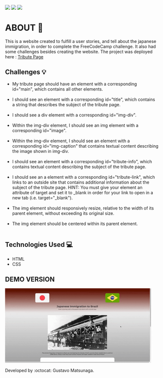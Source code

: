<link rel="stylesheet" href="github/style.css">

![](https://img.shields.io/github/languages/count/GustavoMatsunaga/tribute_page)
![](https://img.shields.io/github/languages/top/GustavoMatsunaga/tribute_page)
![](https://img.shields.io/github/last-commit/GustavoMatsunaga/tribute_page)

# ABOUT :speech_balloon:
This is a website created to fulfill a user stories, and tell about the japanese immigration, in order to complete the FreeCodeCamp challenge. It also had some challenges besides creating the website.
The project was deployed here : <a href="https://gustavomatsunaga.github.io/tribute_page/" target="_blank">Tribute Page</a>

## Challenges :bulb:
<ul>
<li>My tribute page should have an element with a corresponding id="main", which contains all other elements.</li></br>
<li>I should see an element with a corresponding id="title", which contains a string that describes the subject of the tribute page.</li></br>
<li>I should see a div element with a corresponding id="img-div".</li></br>
<li> Within the img-div element, I should see an img element with a corresponding id="image".</li></br>
<li>Within the img-div element, I should see an element with a corresponding id="img-caption" that contains textual content describing the image shown in img-div.</li></br>
<li>I should see an element with a corresponding id="tribute-info", which contains textual content describing the subject of the tribute page.</li></br>
<li>I should see an a element with a corresponding id="tribute-link", which links to an outside site that contains additional information about the subject of the tribute page. HINT: You must give your element an attribute of target and set it to _blank in order for your link to open in a new tab (i.e. target="_blank").</li></br>
<li>The img element should responsively resize, relative to the width of its parent element, without exceeding its original size.</li></br>
<li> The img element should be centered within its parent element.</li></br>
</ul>

## Technologies Used :computer:
<ul>
<li>HTML</li>
<li>CSS</li>
</ul> 

## DEMO VERSION

![GIF](github/Japanese.gif)

Developed by :octocat: Gustavo Matsunaga.